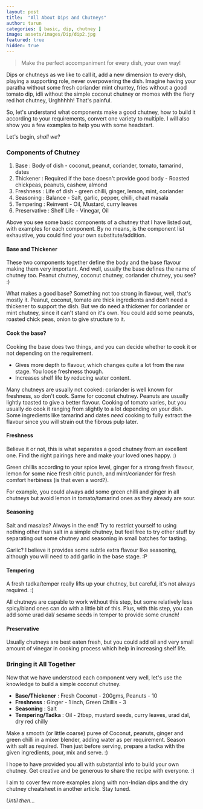 ```yaml
---
layout: post
title:  "All About Dips and Chutneys"
author: tarun
categories: [ basic, dip, chutney ]
image: assets/images/Dip/dip2.jpg
featured: true
hidden: true
---
```


> Make the perfect accompaniment for every dish, your own way!

Dips or chutneys as we like to call it, add a new dimension to every dish, playing a supporting role, never overpowering the dish. 
Imagine having your paratha without some fresh coriander mint chuntey, fries without a good tomato dip, idli without the simple coconut chutney or momos with the fiery red hot chutney, Urghhhhh! That's painful.

So, let's understand what components make a good chutney, how to build it according to your requirements, convert one variety to multiple. I will also show you a few examples to help you with some headstart. 

Let's begin, *shall we*?

### Components of Chutney

1. Base         :    Body of dish - coconut, peanut, coriander, tomato, tamarind, dates
2. Thickener    :    Required if the base doesn't provide good body - Roasted chickpeas, peanuts, cashew, almond
3. Freshness    :    Life of dish - green chilli, ginger, lemon, mint, coriander
4. Seasoning    :    Balance      - Salt, garlic, pepper, chilli, chaat masala
5. Tempering    :    Reinvent     - Oil, Mustard, curry leaves
6. Preservative :    Shelf Life   - Vinegar, Oil

Above you see some basic components of a chutney that I have listed out, with examples for each component. By no means, is the component list exhaustive, you could find your own substitute/addition. 

#### Base and Thickener

These two components together define the body and the base flavour making them very important. And well, usually the base defines the name of chutney too. Peanut chutney, coconut chutney, coriander chutney, you see? :)

What makes a good base? Something not too strong in flavour, well, that's mostly it. Peanut, coconut, tomato are thick ingredients and don't need a thickener to support the dish. 
But we do need a thickener for coriander or mint chutney, since it can't stand on it's own. You could add some peanuts, roasted chick peas, onion to give structure to it.


#### Cook the base?

Cooking the base does two things, and you can decide whether to cook it or not depending on the requirement.

- Gives more depth to flavour, which changes quite a lot from the raw stage. You loose freshness though.
- Increases shelf life by reducing water content. 

Many chutneys are usually not cooked: coriander is well known for freshness, so don't cook. Same for coconut chutney. Peanuts are usually lightly toasted to give a better flavour. Cooking of tomato varies, but you usually do cook it ranging from slightly to a lot depending on your dish. Some ingredients like tamarind and dates *need* cooking to fully extract the flavour since you will strain out the fibrous pulp later.

#### Freshness

Believe it or not, this is what separates a good chutney from an excellent one. Find the right pairings here and make your loved ones happy. :)  

Green chillis according to your spice level, ginger for a strong fresh flavour, lemon for some nice fresh citric punch, and mint/coriander for fresh comfort herbiness (is that even a word?).

For example, you could always add some green chilli and ginger in all chutneys but avoid lemon in tomato/tamarind ones as they already are sour. 

#### Seasoning

Salt and masalas? Always in the end! Try to restrict yourself to using nothing other than salt in a simple chutney, but feel free to try other stuff by separating out some chutney and seasoning in small batches for tasting. 

Garlic? I believe it provides some subtle extra flavour like seasoning, although you will need to add garlic in the base stage. :P

#### Tempering

A fresh tadka/temper really lifts up your chutney, but careful, it's not always required. :) 

All chutneys are capable to work without this step, but some relatively less spicy/bland ones can do with a little bit of this. Plus, with this step, you can add some urad dal/ sesame seeds in temper to provide some crunch!

#### Preservative

Usually chutneys are best eaten fresh, but you could add oil and very small amount of vinegar in cooking process which help in increasing shelf life. 

### Bringing it All Together

Now that we have understood each component very well, let's use the knowledge to build a simple coconut chutney. 

- **Base/Thickener**   : Fresh Coconut - 200gms, Peanuts - 10
- **Freshness**        : Ginger - 1 inch, Green Chillis - 3
- **Seasoning**        : Salt
- **Tempering/Tadka**  : Oil - 2tbsp, mustard seeds, curry leaves, urad dal, dry red chilly

Make a smooth (or little coarse) puree of Coconut, peanuts, ginger and green chilli in a mixer blender, adding water as per requirement. Season with salt as required. Then just before serving, prepare a tadka with the given ingredients, pour, mix and serve. :)

I hope to have provided you all with substantial info to build your own chutney. Get creative and be generous to share the recipe with everyone. :)

I aim to cover few more examples along with non-Indian dips and the dry chutney cheatsheet in another article. Stay tuned.

*Until then...*